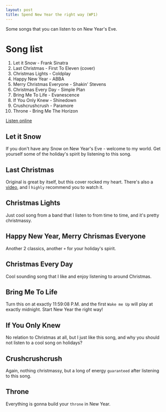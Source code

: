 ```yaml
---
layout: post
title: Spend New Year the right way (WP1)
---
```


Some songs that you can listen to on New Year's Eve.

# Song list
1. Let it Snow - Frank Sinatra
2. Last Christmas - First To Eleven (cover)
3. Christmas Lights - Coldplay
4. Happy New Year - ABBA
5. Merry Christmas Everyone - Shakin' Stevens
6. Christmas Every Day - Simple Plan
7. Bring Me To Life - Evanescence
8. If You Only Knew - Shinedown
9. Crushcrushcrush - Paramore
10. Throne - Bring Me The Horizon

[Listen online](https://play.google.com/music/playlist/AMaBXynot0uTFBSQlvJxdYIlshQ3ZhF1nHI9n747TtVuBcdExqd5TM1LFPLh9ztuVMHqwtTw6z7PKrFa-NS5XVuy7yos1Lcw6A%3D%3D)

## Let it Snow
If you don't have any Snow on New Year's Eve - welcome to my world.
Get yourself some of the holiday's spirit by listening to this song.

## Last Christmas
Original is great by itself, but this cover rocked my heart. There's also
a [video](https://www.youtube.com/watch?v=IvAbKoKYTfE), 
and I `highly` recommend you to watch it.

## Christmas Lights
Just cool song from a band that I listen to from time to time, and it's
pretty christmassy.

## Happy New Year, Merry Chrismas Everyone
Another 2 classics, another `+` for your holiday's spirit.

## Christmas Every Day
Cool sounding song that I like and enjoy listening to around Christmas.

## Bring Me To Life
Turn this on at exactly 11:59:08 P.M. and the first `Wake me Up` will play 
at exactly midnight. Start New Year the right way!

## If You Only Knew
No relation to Christmas at all, but I just like this song, and why you should not listen
to a cool song on holidays?

## Crushcrushcrush
Again, nothing christmassy, but a long of energy `guaranteed` after listening to this song.

## Throne
Everything is gonna build your `throne` in New Year.